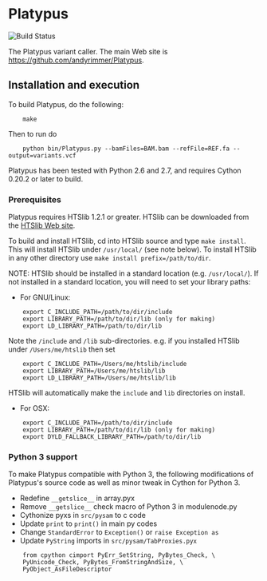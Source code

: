 # Platypus

![Build Status](https://travis-ci.org/IvantheDugtrio/Platypus.svg?branch=master)

The Platypus variant caller. The main Web site is https://github.com/andyrimmer/Platypus.

## Installation and execution

To build Platypus, do the following:

```
    make
```

Then to run do

```
    python bin/Platypus.py --bamFiles=BAM.bam --refFile=REF.fa --output=variants.vcf
```

Platypus has been tested with Python 2.6 and 2.7, and requires Cython 0.20.2 or later
to build.

### Prerequisites

Platypus requires HTSlib 1.2.1 or greater. HTSlib can be downloaded from the [HTSlib Web site](http://www.htslib.org/download/).

To build and install HTSlib, cd into HTSlib source and type `make install`. This will install HTSlib under `/usr/local/` (see note below). To install HTSlib in any other directory use `make install prefix=/path/to/dir`.

NOTE: HTSlib should be installed in a standard location (e.g. `/usr/local/`). If not installed in a standard location, you will need to set your library paths:

* For GNU/Linux:

```
    export C_INCLUDE_PATH=/path/to/dir/include
    export LIBRARY_PATH=/path/to/dir/lib (only for making)
    export LD_LIBRARY_PATH=/path/to/dir/lib
```


Note the `/include` and `/lib` sub-directories. e.g. if you installed HTSlib under `/Users/me/htslib` then set

```
    export C_INCLUDE_PATH=/Users/me/htslib/include
    export LIBRARY_PATH=/Users/me/htslib/lib
    export LD_LIBRARY_PATH=/Users/me/htslib/lib
```

HTSlib will automatically make the `include` and `lib` directories on install.

* For OSX:

```
    export C_INCLUDE_PATH=/path/to/dir/include
    export LIBRARY_PATH=/path/to/dir/lib (only for making)
    export DYLD_FALLBACK_LIBRARY_PATH=/path/to/dir/lib
```

### Python 3 support

To make Platypus compatible with Python 3, the following modifications of Platypus's source code as well as minor tweak in Cython for Python 3.

* Redefine `__getslice__` in array.pyx
* Remove `__getslice__` check macro of Python 3 in modulenode.py
* Cythonize pyxs in `src/pysam` to c code
* Update `print` to `print()` in main py codes
* Change `StandardError` to `Exception()` or `raise Exception as`
* Update `PyString` imports in `src/pysam/TabProxies.pyx`

```
    from cpython cimport PyErr_SetString, PyBytes_Check, \
    PyUnicode_Check, PyBytes_FromStringAndSize, \
    PyObject_AsFileDescriptor
```

